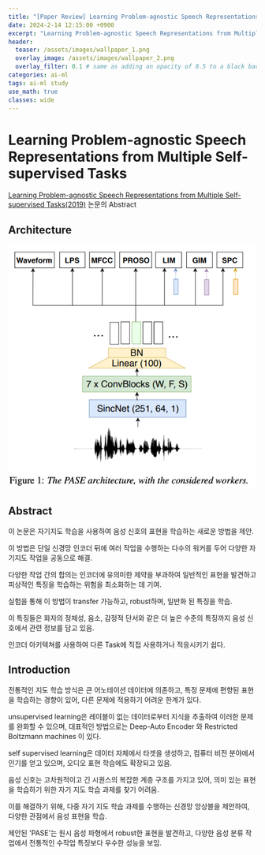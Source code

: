 ```yaml
---
title: "[Paper Review] Learning Problem-agnostic Speech Representations from Multiple Self-supervised Tasks"
date: 2024-2-14 12:15:00 +0900
excerpt: "Learning Problem-agnostic Speech Representations from Multiple Self-supervised Tasks"
header:
  teaser: /assets/images/wallpaper_1.png
  overlay_image: /assets/images/wallpaper_2.png
  overlay_filter: 0.1 # same as adding an opacity of 0.5 to a black background
categories: ai-ml
tags: ai-ml study
use_math: true
classes: wide
---
```

# Learning Problem-agnostic Speech Representations from Multiple Self-supervised Tasks

[Learning Problem-agnostic Speech Representations from Multiple Self-supervised Tasks(2019)](https://arxiv.org/abs/1904.03416) 논문의 Abstract


## Architecture

![git](/assets/images/PASE/fig-1.png)


## Abstract


이 논문은 자기지도 학습을 사용하여 음성 신호의 표현을 학습하는 새로운 방법을 제안. 

이 방법은 단일 신경망 인코더 뒤에 여러 작업을 수행하는 다수의 워커를 두어 다양한 자기지도 작업을 공동으로 해결. 

다양한 작업 간의 합의는 인코더에 유의미한 제약을 부과하여 일반적인 표현을 발견하고 피상적인 특징을 학습하는 위험을 최소화하는 데 기여. 

실험을 통해 이 방법이 transfer 가능하고, robust하며, 일반화 된 특징을 학습.

이 특징들은 화자의 정체성, 음소, 감정적 단서와 같은 더 높은 수준의 특징까지 음성 신호에서 관련 정보를 담고 있음. 

인코더 아키텍쳐를 사용하여 다른 Task에 직접 사용하거나 적응시키기 쉽다.

## Introduction

전통적인 지도 학습 방식은 큰 어노테이션 데이터에 의존하고, 특정 문제에 편향된 표현을 학습하는 경향이 있어, 다른 문제에 적용하기 어려운 한계가 있다.

unsupervised learning은 레이블이 없는 데이터로부터 지식을 추출하여 이러한 문제를 완화할 수 있으며, 대표적인 방법으로는 Deep-Auto Encoder 와 Restricted Boltzmann machines 이 있다.

self supervised learning은 데이터 자체에서 타겟을 생성하고, 컴퓨터 비전 분야에서 인기를 얻고 있으며, 오디오 표현 학습에도 확장되고 있음.

음성 신호는 고차원적이고 긴 시퀀스의 복잡한 계층 구조를 가지고 있어, 의미 있는 표현을 학습하기 위한 자기 지도 학습 과제를 찾기 어려움.

이를 해결하기 위해, 다중 자기 지도 학습 과제를 수행하는 신경망 앙상블을 제안하여, 다양한 관점에서 음성 표현을 학습.

제안된 'PASE'는 원시 음성 파형에서 robust한 표현을 발견하고, 다양한 음성 분류 작업에서 전통적인 수작업 특징보다 우수한 성능을 보임.
